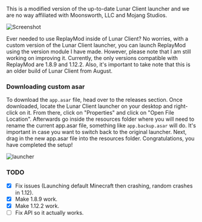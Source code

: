 This is a modified version of the up-to-date Lunar Client launcher and we are no way affiliated with Moonsworth, LLC and Mojang Studios.

![Screenshot](https://github.com/redefault/LunarReplay/raw/v1_8-&-1_12/images/client.png)

Ever needed to use ReplayMod inside of Lunar Client? No worries, with a custom version of the Lunar Client launcher, you can launch ReplayMod using the version module I have made. However, please note that I am still working on improving it. Currently, the only versions compatible with ReplayMod are 1.8.9 and 1.12.2. Also, it's important to take note that this is an older build of Lunar Client from August.

### Downloading custom asar
To download the `app.asar` file, head over to the releases section. Once downloaded, locate the Lunar Client launcher on your desktop and right-click on it. From there, click on "Properties" and click on "Open File Location". Afterwards go inside the resources folder where you will need to rename the current app.asar file, something like `app.backup.asar` will do. It's important in case you want to switch back to the original launcher. Next, drag in the new app.asar file into the resources folder. Congratulations, you have completed the setup!

![launcher](https://github.com/redefault/LunarReplay/raw/v1_8-&-1_12/images/launcher.png)


### TODO

- [x] Fix issues (Launching default Minecraft then crashing, random crashes in 1.12).
- [x] Make 1.8.9 work.
- [x] Make 1.12.2 work.
- [ ] Fix API so it actually works.
